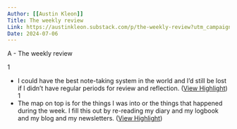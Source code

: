 ```yaml
---
Author: [[Austin Kleon]]
Title: The weekly review
Link: https://austinkleon.substack.com/p/the-weekly-review?utm_campaign=post&utm_medium=web
Date: 2024-07-06
---
```

A - The weekly review

1
- I could have the best note-taking system in the world and I’d still be lost if I didn’t have regular periods for review and reflection. ([View Highlight](https://read.readwise.io/read/01h3gd6ks6yfhj5snwe2y4t976))
1
- The map on top is for the things I was into or the things that happened during the week. I fill this out by re-reading my diary and my logbook and my blog and my newsletters. ([View Highlight](https://read.readwise.io/read/01h3gd95chdza16aa65xpbc58j))
